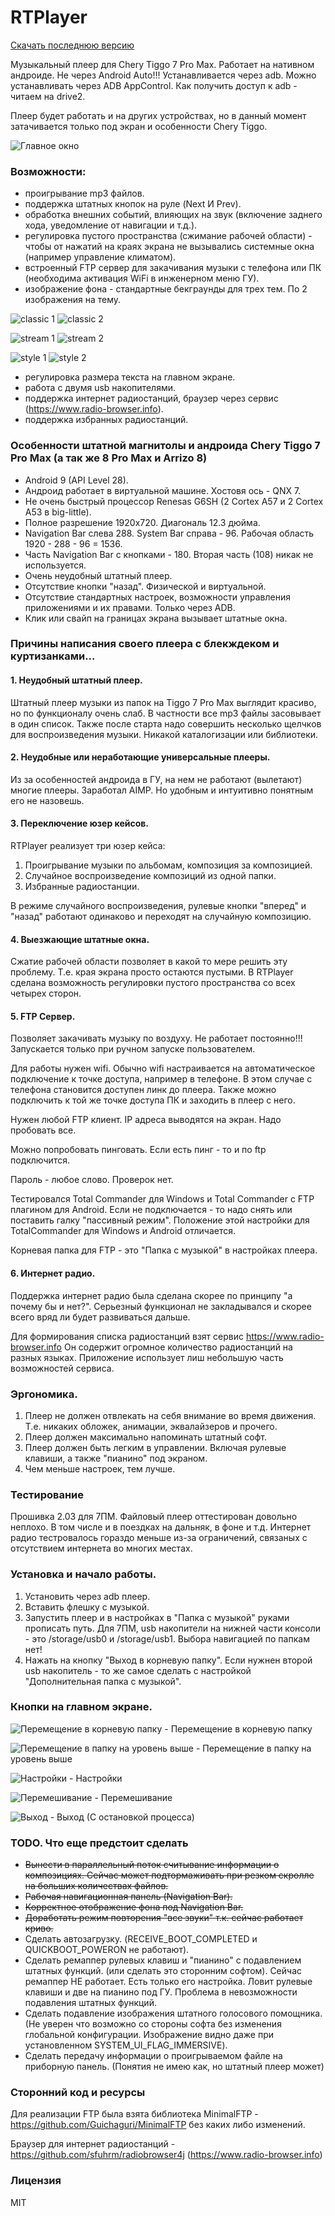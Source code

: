 # RTPlayer

[Скачать последнюю версию](https://github.com/rbwsok/RTPlayer/releases)

Музыкальный плеер для Chery Tiggo 7 Pro Max. Работает на нативном андроиде. Не через Android Auto!!! Устанавливается через adb. Можно устанавливать через ADB AppControl. Как получить доступ к adb - читаем на drive2.

Плеер будет работать и на других устройствах, но в данный момент затачивается только под экран и особенности Chery Tiggo. 

![Главное окно](https://github.com/rbwsok/RTPlayer/blob/main/doc/main.jpg)

### Возможности:
- проигрывание mp3 файлов.
- поддержка штатных кнопок на руле (Next И Prev).
- обработка внешних событий, влияющих на звук (включение заднего хода, уведомление от навигации и т.д.).
- регулировка пустого пространства (сжимание рабочей области) - чтобы от нажатий на краях экрана не вызывались системные окна (например управление климатом).
- встроенный FTP сервер для закачивания музыки с телефона или ПК (необходима активация WiFi в инженерном меню ГУ).
- изображение фона - стандартные бекграунды для трех тем. По 2 изображения на тему.

![classic 1](https://github.com/rbwsok/RTPlayer/blob/main/doc/background_classic_1_320.jpg)
![classic 2](https://github.com/rbwsok/RTPlayer/blob/main/doc/background_classic_2_320.jpg)

![stream 1](https://github.com/rbwsok/RTPlayer/blob/main/doc/background_stream_1_320.jpg)
![stream 2](https://github.com/rbwsok/RTPlayer/blob/main/doc/background_stream_2_320.jpg)

![style 1](https://github.com/rbwsok/RTPlayer/blob/main/doc/background_style_1_320.jpg)
![style 2](https://github.com/rbwsok/RTPlayer/blob/main/doc/background_style_2_320.jpg)

- регулировка размера текста на главном экране.
- работа с двумя usb накопителями.
- поддержка интернет радиостанций, браузер через сервис (https://www.radio-browser.info).
- поддержка избранных радиостанций.

### Особенности штатной магнитолы и андроида Chery Tiggo 7 Pro Max (а так же 8 Pro Max и Arrizo 8)
- Android 9 (API Level 28).
- Андроид работает в виртуальной машине. Хостовя ось - QNX 7.
- Не очень быстрый процессор Renesas G6SH (2 Cortex A57 и 2 Cortex A53 в big-little).
- Полное разрешение 1920x720. Диагональ 12.3 дюйма.
- Navigation Bar слева 288. System Bar справа - 96. Рабочая область 1920 - 288 - 96 = 1536.
- Часть Navigation Bar с кнопками - 180. Вторая часть (108) никак не используется.
- Очень неудобный штатный плеер.
- Отсутствие кнопки "назад". Физической и виртуальной.
- Отсутствие стандартных настроек, возможности управления приложениями и их правами. Только через ADB.
- Клик или свайп на границах экрана вызывает штатные окна.
  
### Причины написания своего плеера с блекждеком и куртизанками...

#### 1. Неудобный штатный плеер.

Штатный плеер музыки из папок на Tiggo 7 Pro Max выглядит красиво, но по функционалу очень слаб. В частности все mp3 файлы засовывает в один список. Также после старта надо совершить несколько щелчков для воспроизведения музыки. Никакой каталогизации или библиотеки.

#### 2. Неудобные или неработающие универсальные плееры.

Из за особенностей андроида в ГУ, на нем не работают (вылетают) многие плееры. Заработал AIMP. Но удобным и интуитивно понятным его не назовешь.

#### 3. Переключение юзер кейсов.

RTPlayer реализует три юзер кейса:
1. Проигрывание музыки по альбомам, композиция за композицией.
2. Случайное воспроизведение композиций из одной папки.
3. Избранные радиостанции.

В режиме случайного воспроизведения, рулевые кнопки "вперед" и "назад" работают одинаково и переходят на случайную композицию.

#### 4. Выезжающие штатные окна.

Сжатие рабочей области позволяет в какой то мере решить эту проблему. Т.е. края экрана просто остаются пустыми. В RTPlayer сделана возможность регулировки пустого пространства со всех четырех сторон.

#### 5. FTP Сервер.

Позволяет закачивать музыку по воздуху. Не работает постоянно!!! Запускается только при ручном запуске пользователем.

Для работы нужен wifi. Обычно wifi настраивается на автоматическое подключение к точке доступа, например в телефоне. В этом случае с телефона становится доступен линк до плеера. Также можно подключить к той же точке доступа ПК и заходить в плеер с него.

Нужен любой FTP клиент. IP адреса выводятся на экран. Надо пробовать все. 

Можно попробовать пинговать. Если есть пинг - то и по ftp подключится.

Пароль - любое слово. Проверок нет.

Тестировался Total Commander для Windows и Total Commander c FTP плагином для Android. Если не подключается - то надо снять или поставить галку "пассивный режим". Положение этой настройки для TotalCommander для Windows и Android отличается.

Корневая папка для FTP - это "Папка с музыкой" в настройках плеера.

#### 6. Интернет радио.

Поддержка интернет радио была сделана скорее по принципу "а почему бы и нет?".
Серьезный функционал не закладывался и скорее всего вряд ли будет развиваться дальше.

Для формирования списка радиостанций взят сервис https://www.radio-browser.info
Он содержит огромное количество радиостанций на разных языках. Приложение использует лиш небольшую часть возможностей сервиса.

### Эргономика.

1. Плеер не должен отвлекать на себя внимание во время движения. Т.е. никаких обложек, анимации, эквалайзеров и прочего.
2. Плеер должен максимально напоминать штатный софт.
3. Плеер должен быть легким в управлении. Включая рулевые клавиши, а также "пианино" под экраном.
4. Чем меньше настроек, тем лучше.

### Тестирование

Прошивка 2.03 для 7ПМ.
Файловый плеер оттестирован довольно неплохо. В том числе и в поездках на дальняк, в фоне и т.д.
Интернет радио тестровалось гораздо меньше из-за ограничений, связаных с отсутствием интернета во многих местах.

### Установка и начало работы.

1. Установить через adb плеер.
2. Вставить флешку с музыкой.
3. Запустить плеер и в настройках в "Папка с музыкой" руками прописать путь. Для 7ПМ, usb накопители на нижней части консоли - это /storage/usb0 и /storage/usb1. Выбора навигацией по папкам нет!
4. Нажать на кнопку "Выход в корневую папку".
Если нужнен второй usb накопитель - то же самое сделать с настройкой "Дополнительная папка с музыкой".

### Кнопки на главном экране.

![Перемещение в корневую папку](https://github.com/rbwsok/RTPlayer/blob/main/doc/root.jpg) - Перемещение в корневую папку

![Перемещение в папку на уровень выше](https://github.com/rbwsok/RTPlayer/blob/main/doc/parent.jpg) - Перемещение в папку на уровень выше

![Настройки](https://github.com/rbwsok/RTPlayer/blob/main/doc/options.jpg) - Настройки

![Перемешивание](https://github.com/rbwsok/RTPlayer/blob/main/doc/shuffle.jpg) - Перемешивание

![Выход](https://github.com/rbwsok/RTPlayer/blob/main/doc/exit.jpg) - Выход (С остановкой процесса)

### TODO. Что еще предстоит сделать

- ~~Вынести в параллельный поток считывание информации о композициях. Сейчас может подтормаживать при резком скролле на больших количествах файлов.~~
- ~~Рабочая навигационная панель (Navigation Bar).~~
- ~~Корректное отображение фона под Navigation Bar.~~
- ~~Доработать режим повторения "все звуки" т.к. сейчас работает криво.~~
- Сделать автозагрузку. (RECEIVE_BOOT_COMPLETED и QUICKBOOT_POWERON не работают).
- Сделать ремаппер рулевых клавиш и "пианино" с подавлением штатных функций. (или сделать это сторонним софтом). Сейчас ремаппер НЕ работает. Есть только его настройка. Ловит рулевые клавиши и две на пианино под ГУ. Проблема в невозможности подавления штатных функций.
- Сделать подавление изображения штатного голосового помощника. (Не уверен что возможно со стороны софта без изменения глобальной конфигурации. Изображение видно даже при установленном SYSTEM_UI_FLAG_IMMERSIVE).
- Сделать передачу информации о проигрываемом файле на приборную панель. (Понятия не имею как, но штатный плеер может)

### Сторонний код и ресурсы

Для реализации FTP была взята библиотека MinimalFTP - https://github.com/Guichaguri/MinimalFTP без каких либо изменений.

Браузер для интернет радиостанций - https://github.com/sfuhrm/radiobrowser4j (https://www.radio-browser.info)

### Лицензия

MIT
